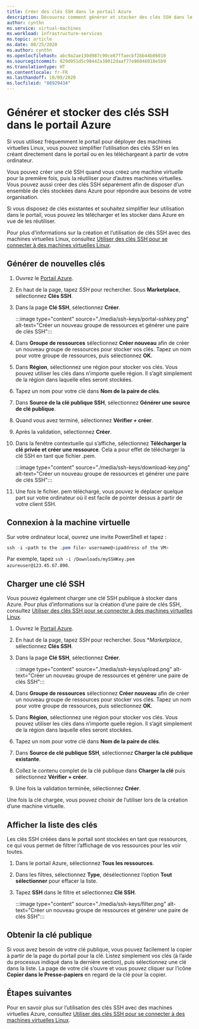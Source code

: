 ```yaml
---
title: Créer des clés SSH dans le portail Azure
description: Découvrez comment générer et stocker des clés SSH dans le portail Azure pour la connexion des machines virtuelles Linux.
author: cynthn
ms.service: virtual-machines
ms.workload: infrastructure-services
ms.topic: article
ms.date: 08/25/2020
ms.author: cynthn
ms.openlocfilehash: abc9a2ae130d987c90ce87ffaecbf2bb44b06010
ms.sourcegitcommit: 829d951d5c90442a38012daaf77e86046018e5b9
ms.translationtype: HT
ms.contentlocale: fr-FR
ms.lasthandoff: 10/09/2020
ms.locfileid: "88929434"
---
```

# <a name="generate-and-store-ssh-keys-in-the-azure-portal"></a>Générer et stocker des clés SSH dans le portail Azure

Si vous utilisez fréquemment le portail pour déployer des machines virtuelles Linux, vous pouvez simplifier l’utilisation des clés SSH en les créant directement dans le portail ou en les téléchargeant à partir de votre ordinateur.

Vous pouvez créer une clé SSH quand vous créez une machine virtuelle pour la première fois, puis la réutiliser pour d’autres machines virtuelles. Vous pouvez aussi créer des clés SSH séparément afin de disposer d’un ensemble de clés stockées dans Azure pour répondre aux besoins de votre organisation. 

Si vous disposez de clés existantes et souhaitez simplifier leur utilisation dans le portail, vous pouvez les télécharger et les stocker dans Azure en vue de les réutiliser.

Pour plus d’informations sur la création et l’utilisation de clés SSH avec des machines virtuelles Linux, consultez [Utiliser des clés SSH pour se connecter à des machines virtuelles Linux](./linux/ssh-from-windows.md).

## <a name="generate-new-keys"></a>Générer de nouvelles clés

1. Ouvrez le [Portail Azure](https://portal.azure.com).

1. En haut de la page, tapez *SSH* pour rechercher. Sous **Marketplace**, sélectionnez **Clés SSH**.

1. Dans la page **Clé SSH**, sélectionnez **Créer**.

   :::image type="content" source="./media/ssh-keys/portal-sshkey.png" alt-text="Créer un nouveau groupe de ressources et générer une paire de clés SSH":::

1. Dans **Groupe de ressources** sélectionnez **Créer nouveau** afin de créer un nouveau groupe de ressources pour stocker vos clés. Tapez un nom pour votre groupe de ressources, puis sélectionnez **OK**.

1. Dans **Région**, sélectionnez une région pour stocker vos clés. Vous pouvez utiliser les clés dans n’importe quelle région. Il s’agit simplement de la région dans laquelle elles seront stockées.

1. Tapez un nom pour votre clé dans **Nom de la paire de clés**.

1. Dans **Source de la clé publique SSH**, sélectionnez **Générer une source de clé publique**. 

1. Quand vous avez terminé, sélectionnez **Vérifier + créer**.

1. Après la validation, sélectionnez **Créer**.

1. Dans la fenêtre contextuelle qui s’affiche, sélectionnez **Télécharger la clé privée et créer une ressource**. Cela a pour effet de télécharger la clé SSH en tant que fichier .pem.

   :::image type="content" source="./media/ssh-keys/download-key.png" alt-text="Créer un nouveau groupe de ressources et générer une paire de clés SSH":::

1. Une fois le fichier. pem téléchargé, vous pouvez le déplacer quelque part sur votre ordinateur où il est facile de pointer dessus à partir de votre client SSH.


## <a name="connect-to-the-vm"></a>Connexion à la machine virtuelle

Sur votre ordinateur local, ouvrez une invite PowerShell et tapez :

```powershell
ssh -i <path to the .pem file> username@<ipaddress of the VM>
```

Par exemple, tapez `ssh -i /Downloads/mySSHKey.pem azureuser@123.45.67.890`.


## <a name="upload-an-ssh-key"></a>Charger une clé SSH

Vous pouvez également charger une clé SSH publique à stocker dans Azure. Pour plus d’informations sur la création d’une paire de clés SSH, consultez [Utiliser des clés SSH pour se connecter à des machines virtuelles Linux](./linux/ssh-from-windows.md).

1. Ouvrez le [Portail Azure](https://portal.azure.com).

1. En haut de la page, tapez *SSH* pour rechercher. Sous **Marketplace*, sélectionnez **Clés SSH**.

1. Dans la page **Clé SSH**, sélectionnez **Créer**.

   :::image type="content" source="./media/ssh-keys/upload.png" alt-text="Créer un nouveau groupe de ressources et générer une paire de clés SSH":::

1. Dans **Groupe de ressources** sélectionnez **Créer nouveau** afin de créer un nouveau groupe de ressources pour stocker vos clés. Tapez un nom pour votre groupe de ressources, puis sélectionnez **OK**.

1. Dans **Région**, sélectionnez une région pour stocker vos clés. Vous pouvez utiliser les clés dans n’importe quelle région. Il s’agit simplement de la région dans laquelle elles seront stockées.

1. Tapez un nom pour votre clé dans **Nom de la paire de clés**.

1. Dans **Source de clé publique SSH**, sélectionnez **Charger la clé publique existante**. 

1. Collez le contenu complet de la clé publique dans **Charger la clé** puis sélectionnez **Vérifier + créer**.

1. Une fois la validation terminée, sélectionnez **Créer**. 

Une fois la clé chargée, vous pouvez choisir de l’utiliser lors de la création d’une machine virtuelle.

## <a name="list-keys"></a>Afficher la liste des clés

Les clés SSH créées dans le portail sont stockées en tant que ressources, ce qui vous permet de filtrer l’affichage de vos ressources pour les voir toutes.

1. Dans le portail Azure, sélectionnez **Tous les ressources**.
1. Dans les filtres, sélectionnez **Type**, désélectionnez l’option **Tout sélectionner** pour effacer la liste.
1. Tapez **SSH** dans le filtre et sélectionnez **Clé SSH**.

   :::image type="content" source="./media/ssh-keys/filter.png" alt-text="Créer un nouveau groupe de ressources et générer une paire de clés SSH":::

## <a name="get-the-public-key"></a>Obtenir la clé publique

Si vous avez besoin de votre clé publique, vous pouvez facilement la copier à partir de la page du portail pour la clé. Listez simplement vos clés (à l’aide du processus indiqué dans la dernière section), puis sélectionnez une clé dans la liste. La page de votre clé s’ouvre et vous pouvez cliquer sur l’icône **Copier dans le Presse-papiers** en regard de la clé pour la copier.

## <a name="next-steps"></a>Étapes suivantes

Pour en savoir plus sur l’utilisation des clés SSH avec des machines virtuelles Azure, consultez [Utiliser des clés SSH pour se connecter à des machines virtuelles Linux](./linux/ssh-from-windows.md).
